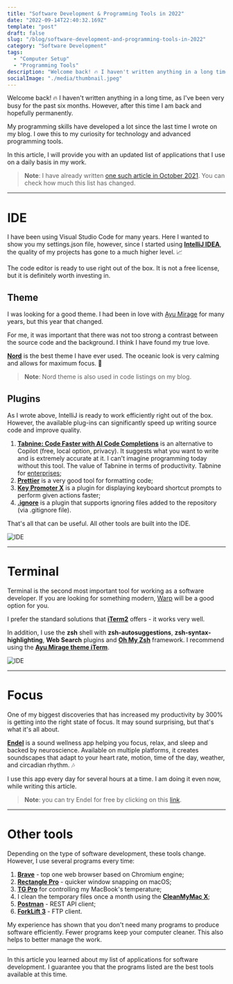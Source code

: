 ```yaml
---
title: "Software Development & Programming Tools in 2022"
date: "2022-09-14T22:40:32.169Z"
template: "post"
draft: false
slug: "/blog/software-development-and-programming-tools-in-2022"
category: "Software Development"
tags:
  - "Computer Setup"
  - "Programming Tools"
description: "Welcome back! 🔥 I haven't written anything in a long time, as I've been very busy for the past six months. However, after this time I am back and hopefully permanently. My programming skills have developed a lot since the last time I wrote on my blog. I owe this to my curiosity for technology and advanced programming tools. In this article, I will provide you with an updated list of applications that I use on a daily basis in my work."
socialImage: "./media/thumbnail.jpeg"
---
```


Welcome back! 🔥
I haven't written anything in a long time, as I've been very busy for the past six months. However, after this time I am back and hopefully permanently.

My programming skills have developed a lot since the last time I wrote on my blog. I owe this to my curiosity for technology and advanced programming tools.

In this article, I will provide you with an updated list of applications that I use on a daily basis in my work.

> **Note**: I have already written [one such article in October 2021](https://pietrzakadrian.com/blog/my-software-development-setup-and-programming-tools-october-2021). You can check how much this list has changed.

---

# IDE

I have been using Visual Studio Code for many years. Here I wanted to show you my settings.json file, however, since I started using [**IntelliJ IDEA**](https://www.jetbrains.com/idea/), the quality of my projects has gone to a much higher level. 📈

The code editor is ready to use right out of the box. It is not a free license, but it is definitely worth investing in.

## Theme

I was looking for a good theme. I had been in love with [Ayu Mirage](https://marketplace.visualstudio.com/items?itemName=teabyii.ayu) for many years, but this year that changed.

For me, it was important that there was not too strong a contrast between the source code and the background. I think I have found my true love.

[**Nord**](https://plugins.jetbrains.com/plugin/10321-nord) is the best theme I have ever used. The oceanic look is very calming and allows for maximum focus. 🌊

> **Note**: Nord theme is also used in code listings on my blog.

## Plugins

As I wrote above, IntelliJ is ready to work efficiently right out of the box. However, the available plug-ins can significantly speed up writing source code and improve quality.

1. [**Tabnine: Code Faster with AI Code Completions**](https://www.tabnine.com/) is an alternative to Copilot (free, local option, privacy). It suggests what you want to write and is extremely accurate at it. I can't imagine programming today without this tool. The value of Tabnine in terms of productivity. Tabnine for [enterprises](https://www.tabnine.com/enterprise);
2. [**Prettier**](https://plugins.jetbrains.com/plugin/10456-prettier) is a very good tool for formatting code;
3. [**Key Promoter X**](https://plugins.jetbrains.com/plugin/9792-key-promoter-x) is a plugin for displaying keyboard shortcut prompts to perform given actions faster;
4. [**.ignore**](https://plugins.jetbrains.com/plugin/7495--ignore) is a plugin that supports ignoring files added to the repository (via .gitignore file).

That's all that can be useful. All other tools are built into the IDE.

![IDE](/media/ide.png)

---

# Terminal

Terminal is the second most important tool for working as a software developer. If you are looking for something modern, [Warp](https://www.warp.dev/) will be a good option for you.

I prefer the standard solutions that [**iTerm2**](https://iterm2.com/) offers - it works very well.

In addition, I use the **zsh** shell with **zsh-autosuggestions**, **zsh-syntax-highlighting**, **Web Search** plugins and [**Oh My Zsh**](https://ohmyz.sh/) framework. I recommend using the [**Ayu Mirage theme iTerm**](https://github.com/hwyncho/ayu-iTerm).

![IDE](/media/terminal.png)

---

# Focus

One of my biggest discoveries that has increased my productivity by 300% is getting into the right state of focus. It may sound surprising, but that's what it's all about.

[**Endel**](https://code.endel.io/?code=adrianpietrzak) is a sound wellness app helping you focus, relax, and sleep and backed by neuroscience. Available on multiple platforms, it creates soundscapes that adapt to your heart rate, motion, time of the day, weather, and circadian rhythm. 🎶

I use this app every day for several hours at a time. I am doing it even now, while writing this article.

> **Note**: you can try Endel for free by clicking on this [link](https://code.endel.io/?code=adrianpietrzak).

---

# Other tools

Depending on the type of software development, these tools change. However, I use several programs every time:

1. [**Brave**](https://brave.com/) - top one web browser based on Chromium engine;
2. [**Rectangle Pro**](https://rectangleapp.com/pro) - quicker window snapping on macOS;
3. [**TG Pro**](https://www.tunabellysoftware.com/tgpro/) for controlling my MacBook's temperature;
4. I clean the temporary files once a month using the [**CleanMyMac X**](https://macpaw.audw.net/c/3627891/66209/1733);
5. [**Postman**](https://www.postman.com/) - REST API client;
6. [**ForkLift 3**](https://binarynights.com/) - FTP client.

My experience has shown that you don't need many programs to produce software efficiently. Fewer programs keep your computer cleaner. This also helps to better manage the work.

---

In this article you learned about my list of applications for software development. I guarantee you that the programs listed are the best tools available at this time.
